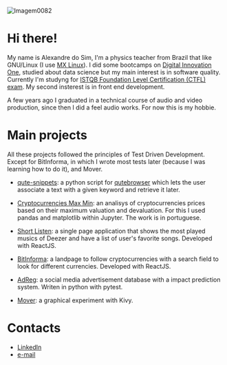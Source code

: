 ![Imagem0082](https://user-images.githubusercontent.com/30502967/139385304-7a832913-3187-4d43-b9e8-8cfb60b7adc7.jpg)

# Hi there!
My name is Alexandre do Sim, I'm a physics teacher from Brazil that like GNU/Linux (I use [MX Linux](https://mxlinux.org/)). I did some bootcamps on [Digital Innovation One](https://web.digitalinnovation.one), studied about data science but my main interest is in software quality. Currently I'm studyng for [ISTQB Foundation Level Certification (CTFL) exam](https://astqb.org/certifications/foundation-level-certification/). My second insterest is in front end development.

A few years ago I graduated in a technical course of audio and video production, since then I did a feel audio works. For now this is my hobbie.



# Main projects
All these projects followed the principles of Test Driven Development. Except for BitInforma, in which I wrote most tests later (because I was learning how to do it), and Mover.

* [qute-snippets](https://github.com/Aledosim/qute-snippets): a python script for [qutebrowser](https://github.com/qutebrowser/qutebrowser) which lets the user associate a text with a given keyword and retrieve it later. 

* [Cryptocurrencies Max Min](https://github.com/Aledosim/CryptocurrenciesMaxMin): an analisys of cryptocurrencies prices based on their maximum valuation and devaluation. For this I used pandas and matplotlib within Jupyter. The work is in portuguese.

* [Short Listen](https://github.com/Aledosim/short-listen): a single page application that shows the most played musics of Deezer and have a list of user's favorite songs. Developed with ReactJS.

* [BitInforma](https://github.com/Aledosim/bitinforma): a landpage to follow cryptocurrencies with a search field to look for different currencies. Developed with ReactJS.

* [AdReg](https://github.com/Aledosim/adreg): a social media advertisement database with a impact prediction system. Writen in python with pytest.

* [Mover](https://github.com/Aledosim/mover): a graphical experiment with Kivy.


# Contacts
 * [LinkedIn](https://www.linkedin.com/in/alexandre-do-sim/)
 * [e-mail](mailto:aledosim@yahoo.com.br)


<!-- [![Top Langs](https://github-readme-stats.vercel.app/api/top-langs/?username=aledosim&layout=compact)](https://github.com/anuraghazra/github-readme-stats) -->

<!--
**Aledosim/aledosim** is a ✨ _special_ ✨ repository because its `README.md` (this file) appears on your GitHub profile.

Here are some ideas to get you started:

- 🔭 I’m currently working on ...
- 🌱 I’m currently learning ...
- 👯 I’m looking to collaborate on ...
- 🤔 I’m looking for help with ...
- 💬 Ask me about ...
- 📫 How to reach me: ...
- 😄 Pronouns: ...
- ⚡ Fun fact: ...
-->
